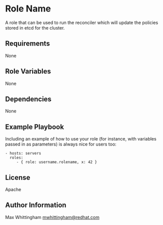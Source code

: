 Role Name
=========

A role that can be used to run the reconciler which will update the policies stored in etcd for the cluster.

Requirements
------------

None

Role Variables
--------------

None

Dependencies
------------

None

Example Playbook
----------------

Including an example of how to use your role (for instance, with variables passed in as parameters) is always nice for users too:

    - hosts: servers
      roles:
         - { role: username.rolename, x: 42 }

License
-------

Apache

Author Information
------------------

Max Whittingham <mwhittingham@redhat.com>
